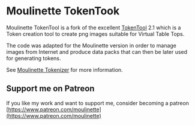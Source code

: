 # Moulinette TokenTook

Moulinette TokenTool is a fork of the excellent [TokenTool](https://github.com/RPTools/tokentool) 2.1 which is
a Token creation tool to create png images suitable for Virtual Table Tops.

The code was adapted for the Moulinette version in order to manage images from Internet and produce data packs that
can then be later used for generating tokens.

See [Moulinette Tokenizer](https://github.com/SvenWerlen/moulinette/tree/master/tokenizer) for more information.

## Support me on Patreon

If you like my work and want to support me, consider becoming a patreon
[https://www.patreon.com/moulinette](https://www.patreon.com/moulinette)

